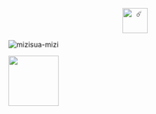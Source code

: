 <p align="center">
  <img width="50" src="https://komarev.com/ghpvc/?username=retrobive&label=☄️" alt="☄️">
</p>


![mizisua-mizi](https://github.com/user-attachments/assets/2017dbca-60fe-4c9c-a126-6e24e90ea6ab)

</p align="center">
<a href="https://rentry.co/retrosstuff"
  target="_blank" rel="external nofollow">
  <img src="https://github.com/user-attachments/assets/2e93b644-ebb6-4162-a86d-b98442c18161" alt=""
  width="100" heigh="48" /><br />
</a>
</p>
